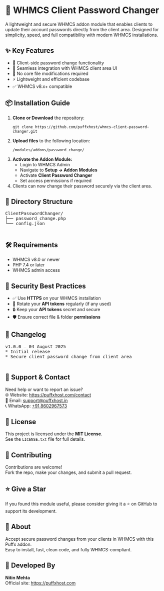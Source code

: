 

  <h1>🔐 WHMCS Client Password Changer</h1>
  <p>
    A lightweight and secure WHMCS addon module that enables clients to update their account passwords directly from the client area.
    Designed for simplicity, speed, and full compatibility with modern WHMCS installations.
  </p>

  <h2>✨ Key Features</h2>
  <ul>
    <li>🔑 Client-side password change functionality</li>
    <li>🧩 Seamless integration with WHMCS client area UI</li>
    <li>🚫 No core file modifications required</li>
    <li>⚡ Lightweight and efficient codebase</li>
    <li>✅ WHMCS v8.x+ compatible</li>
  </ul>

  <h2>📦 Installation Guide</h2>
  <ol>
    <li>
      <strong>Clone or Download</strong> the repository:
      <pre><code>git clone https://github.com/puffxhost/whmcs-client-password-changer.git</code></pre>
    </li>
    <li>
      <strong>Upload files</strong> to the following location:
      <pre><code>/modules/addons/password_change/</code></pre>
    </li>
    <li>
      <strong>Activate the Addon Module:</strong>
      <ul>
        <li>Login to WHMCS Admin</li>
        <li>Navigate to <strong>Setup → Addon Modules</strong></li>
        <li>Activate <strong>Client Password Changer</strong></li>
        <li>Set access permissions if required</li>
      </ul>
    </li>
    <li>Clients can now change their password securely via the client area.</li>
  </ol>

  <h2>📁 Directory Structure</h2>
  <pre>
ClientPasswordChanger/
├── password_change.php
└── config.json
  </pre>

  <h2>🛠️ Requirements</h2>
  <ul>
    <li>WHMCS v8.0 or newer</li>
    <li>PHP 7.4 or later</li>
    <li>WHMCS admin access</li>
  </ul>

  <h2>🔐 Security Best Practices</h2>
  <ul>
    <li>✅ Use <strong>HTTPS</strong> on your WHMCS installation</li>
    <li>🔄 Rotate your <strong>API tokens</strong> regularly (if any used)</li>
    <li>🔒 Keep your <strong>API tokens</strong> secret and secure</li>
    <li>🛡️ Ensure correct file & folder <strong>permissions</strong></li>
  </ul>

  <h2>🧾 Changelog</h2>
  <pre>
v1.0.0 – 04 August 2025
* Initial release
* Secure client password change from client area
  </pre>


  <h2>🛟 Support & Contact</h2>
  <p>
    Need help or want to report an issue?<br>
    🌐 Website: <a href="https://puffxhost.com/contact" target="_blank">https://puffxhost.com/contact</a><br>
    📧 Email: <a href="mailto:support@puffxhost.in">support@puffxhost.in</a><br>
    📞 WhatsApp: <a href="https://wa.me/918602967573" target="_blank">+91 8602967573</a>
  </p>

  <h2>📜 License</h2>
  <p>
    This project is licensed under the <strong>MIT License</strong>.<br>
    See the <code>LICENSE.txt</code> file for full details.
  </p>

  <h2>🙌 Contributing</h2>
  <p>
    Contributions are welcome!<br>
    Fork the repo, make your changes, and submit a pull request.
  </p>

  <h2>⭐️ Give a Star</h2>
  <p>
    If you found this module useful, please consider giving it a ⭐️ on GitHub to support its development.
  </p>

  <h2>🔗 About</h2>
  <p>
    Accept secure password changes from your clients in WHMCS with this Puffx addon.<br>
    Easy to install, fast, clean code, and fully WHMCS-compliant.
  </p>

  <h2>🧠 Developed By</h2>
  <p>
    <strong>Nitin Mehta</strong><br>
    Official site: <a href="https://puffxhost.com" target="_blank">https://puffxhost.com</a>
  </p>

</body>
</html>
